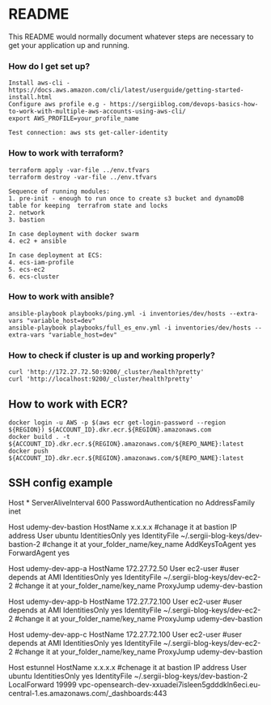 # README #

This README would normally document whatever steps are necessary to get your application up and running.

### How do I get set up? ###

```
Install aws-cli - https://docs.aws.amazon.com/cli/latest/userguide/getting-started-install.html
Configure aws profile e.g - https://sergiiblog.com/devops-basics-how-to-work-with-multiple-aws-accounts-using-aws-cli/
export AWS_PROFILE=your_profile_name

Test connection: aws sts get-caller-identity
```

### How to work with terraform? ###
```
terraform apply -var-file ../env.tfvars
terraform destroy -var-file ../env.tfvars

Sequence of running modules:
1. pre-init - enough to run once to create s3 bucket and dynamoDB table for keeping  terrafrom state and locks
2. network
3. bastion

In case deployment with docker swarm
4. ec2 + ansible

In case deployment at ECS:
4. ecs-iam-profile
5. ecs-ec2
6. ecs-cluster

```
### How to work with ansible? ###
```
ansible-playbook playbooks/ping.yml -i inventories/dev/hosts --extra-vars "variable_host=dev"
ansible-playbook playbooks/full_es_env.yml -i inventories/dev/hosts --extra-vars "variable_host=dev"
```

### How to check if cluster is up and working properly? ###
```
curl 'http://172.27.72.50:9200/_cluster/health?pretty'
curl 'http://localhost:9200/_cluster/health?pretty'
```

## How to work with ECR? ###
```
docker login -u AWS -p $(aws ecr get-login-password --region ${REGION}) ${ACCOUNT_ID}.dkr.ecr.${REGION}.amazonaws.com
docker build . -t ${ACCOUNT_ID}.dkr.ecr.${REGION}.amazonaws.com/${REPO_NAME}:latest
docker push ${ACCOUNT_ID}.dkr.ecr.${REGION}.amazonaws.com/${REPO_NAME}:latest
```

## SSH config example ###
Host *
  ServerAliveInterval 600
  PasswordAuthentication no
  AddressFamily inet

Host udemy-dev-bastion
    HostName x.x.x.x #chanage it at bastion IP address
    User ubuntu
    IdentitiesOnly yes
    IdentityFile ~/.sergii-blog-keys/dev-bastion-2 #change it at your_folder_name/key_name
    AddKeysToAgent yes
    ForwardAgent yes

Host udemy-dev-app-a
    HostName 172.27.72.50
    User ec2-user #user depends at AMI
    IdentitiesOnly yes
    IdentityFile ~/.sergii-blog-keys/dev-ec2-2 #change it at your_folder_name/key_name
    ProxyJump udemy-dev-bastion

Host udemy-dev-app-b
    HostName 172.27.72.100
    User ec2-user #user depends at AMI
    IdentitiesOnly yes
    IdentityFile ~/.sergii-blog-keys/dev-ec2-2 #change it at your_folder_name/key_name
    ProxyJump udemy-dev-bastion

Host udemy-dev-app-c
    HostName 172.27.72.100
    User ec2-user #user depends at AMI
    IdentitiesOnly yes
    IdentityFile ~/.sergii-blog-keys/dev-ec2-2 #change it at your_folder_name/key_name
    ProxyJump udemy-dev-bastion

Host estunnel
    HostName x.x.x.x  #chenage it at bastion IP address
    User ubuntu
    IdentitiesOnly yes
    IdentityFile ~/.sergii-blog-keys/dev-bastion-2
    LocalForward 19999 vpc-opensearch-dev-xxuadei7isleen5gdddkln6eci.eu-central-1.es.amazonaws.com/_dashboards:443